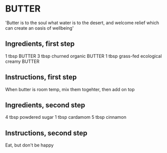 # BUTTER

'Butter is to the soul what water is to the desert, and welcome relief which can create an oasis of wellbeing'

## Ingredients, first step
1 tbsp BUTTER
3 tbsp churned organic BUTTER
1 tbsp grass-fed ecological creamy BUTTER

## Instructions, first step
When butter is room temp, mix them togehter, then add on top

## Ingredients, second step
4 tbsp powdered sugar
1 tbsp cardamom
5 tbsp cinnamon

## Instructions, second step
Eat, but don't be happy
